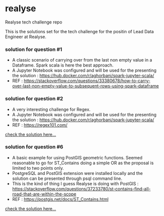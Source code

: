 # realyse
Realyse tech challenge repo

This is the solutions set for the tech challenge for the positin of Lead Data Engineer at Realyse.


### solution for question #1

- A classic scenario of carrying over from the last non empty value in a Dataframe. Spark scala is here the best approach.
- A Jupyter Notebook was configured and will be used for the presenting the solution : https://hub.docker.com/r/aghorbani/spark-jupyter-scala/
- REF : https://stackoverflow.com/questions/33380678/how-to-carry-over-last-non-empty-value-to-subsequent-rows-using-spark-dataframe


### solution for question #2

- A very interesting challenge for Regex.
- A Jupyter Notebook was configured and will be used for the presenting the solution : https://hub.docker.com/r/aghorbani/spark-jupyter-scala/
- REF : https://regex101.com/

[check the solution here...](src/NamesExtractor.scala)

### solution for question #6

- A basic example for using PostGIS geometric functions. Seemed reasonable to go for ST_Contains doing a simple OR as the proposal is limited to two points only.
- PostgreSQL and PostGIS extension were installed locally and the solution can be presented through psql command line.
- This is the kind of thing I guess Realyse is doing with PostGIS : https://stackoverflow.com/questions/37233780/st-contains-find-all-road-that-are-within-the-scope
- REF : https://postgis.net/docs/ST_Contains.html

[check the solution here...](sql/solution6.sql)

